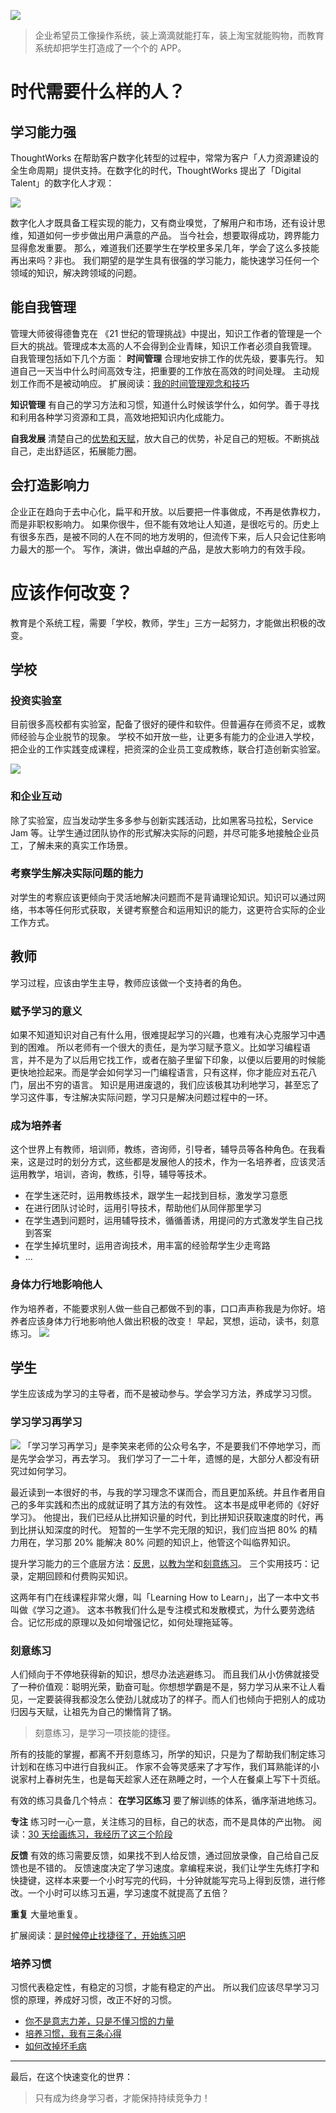 
![](./_image/2017-03-22-09-29-51.jpg)

>企业希望员工像操作系统，装上滴滴就能打车，装上淘宝就能购物，而教育系统却把学生打造成了一个个的 APP。

# 时代需要什么样的人？
## 学习能力强
ThoughtWorks 在帮助客户数字化转型的过程中，常常为客户「人力资源建设的全生命周期」提供支持。在数字化的时代，ThoughtWorks 提出了「Digital Talent」的数字化人才观：

![](./_image/2017-03-22-09-29-18.jpg)

数字化人才既具备工程实现的能力，又有商业嗅觉，了解用户和市场，还有设计思维，知道如何一步步做出用户满意的产品。
当今社会，想要取得成功，跨界能力显得愈发重要。
那么，难道我们还要学生在学校里多呆几年，学会了这么多技能再出来吗？非也。
我们期望的是学生具有很强的学习能力，能快速学习任何一个领域的知识，解决跨领域的问题。

## 能自我管理
管理大师彼得德鲁克在 《21 世纪的管理挑战》中提出，知识工作者的管理是一个巨大的挑战。管理成本太高的人不会得到企业青睐，知识工作者必须自我管理。
自我管理包括如下几个方面：
**时间管理**
合理地安排工作的优先级，要事先行。
知道自己一天当中什么时间高效专注，把重要的工作放在高效的时间处理。
主动规划工作而不是被动响应。
扩展阅读：[我的时间管理观念和技巧](http://www.jianshu.com/p/295ad4808eb3)

**知识管理**
有自己的学习方法和习惯，知道什么时候该学什么，如何学。善于寻找和利用各种学习资源和工具，高效地把知识内化成能力。

**自我发展**
清楚自己的[优势和天赋](http://www.jianshu.com/p/2a187857b47d)，放大自己的优势，补足自己的短板。不断挑战自己，走出舒适区，拓展能力圈。

## 会打造影响力
企业正在趋向于去中心化，扁平和开放。以后要把一件事做成，不再是依靠权力，而是非职权影响力。
如果你很牛，但不能有效地让人知道，是很吃亏的。历史上有很多东西，是被不同的人在不同的地方发明的，但流传下来，后人只会记住影响力最大的那一个。
写作，演讲，做出卓越的产品，是放大影响力的有效手段。

# 应该作何改变？
教育是个系统工程，需要「学校，教师，学生」三方一起努力，才能做出积极的改变。

## 学校

### 投资实验室
目前很多高校都有实验室，配备了很好的硬件和软件。但普遍存在师资不足，或教师经验与企业脱节的现象。
学校不如开放一些，让更多有能力的企业进入学校，把企业的工作实践变成课程，把资深的企业员工变成教练，联合打造创新实验室。

![](./_image/2017-03-22-11-16-59.jpg)

### 和企业互动
除了实验室，应当发动学生多多参与创新实践活动，比如黑客马拉松，Service Jam 等。让学生通过团队协作的形式解决实际的问题，并尽可能多地接触企业员工，了解未来的真实工作场景。

### 考察学生解决实际问题的能力
对学生的考察应该更倾向于灵活地解决问题而不是背诵理论知识。知识可以通过网络，书本等任何形式获取，关键考察整合和运用知识的能力，这更符合实际的企业工作方式。

## 教师
学习过程，应该由学生主导，教师应该做一个支持者的角色。

### 赋予学习的意义
如果不知道知识对自己有什么用，很难提起学习的兴趣，也难有决心克服学习中遇到的困难。
所以老师有一个很大的责任，是为学习赋予意义。比如学习编程语言，并不是为了以后用它找工作，或者在脑子里留下印象，以便以后要用的时候能更快地捡起来。而是学会如何学习一门编程语言，只有这样，你才能应对五花八门，层出不穷的语言。
知识是用进废退的，我们应该极其功利地学习，甚至忘了学习这件事，专注解决实际问题，学习只是解决问题过程中的一环。

### 成为培养者
这个世界上有教师，培训师，教练，咨询师，引导者，辅导员等各种角色。在我看来，这是过时的划分方式，这些都是发展他人的技术，作为一名培养者，应该灵活运用教学，培训，咨询，教练，引导，辅导等技术。
* 在学生迷茫时，运用教练技术，跟学生一起找到目标，激发学习意愿
* 在进行团队讨论时，运用引导技术，帮助他们从同伴那里学习
* 在学生遇到问题时，运用辅导技术，循循善诱，用提问的方式激发学生自己找到答案
* 在学生掉坑里时，运用咨询技术，用丰富的经验帮学生少走弯路
* ...

### 身体力行地影响他人
作为培养者，不能要求别人做一些自己都做不到的事，口口声声称我是为你好。培养者应该身体力行地影响他人做出积极的改变！
早起，冥想，运动，读书，刻意练习。
![](./_image/2017-03-22-11-39-13.jpg)

## 学生
学生应该成为学习的主导者，而不是被动参与。学会学习方法，养成学习习惯。
### 学习学习再学习

![](./_image/2017-03-22-09-35-31.jpg)
「学习学习再学习」是李笑来老师的公众号名字，不是要我们不停地学习，而是先学会学习，再去学习。
我们学习了一二十年，遗憾的是，大部分人都没有研究过如何学习。

最近读到一本很好的书，与我的学习理念不谋而合，而且更加系统。并且作者用自己的多年实践和杰出的成就证明了其方法的有效性。
这本书是成甲老师的《好好学习》。
他提出，我们已经从比拼知识量的时代，到比拼知识获取速度的时代，再到比拼认知深度的时代。
短暂的一生学不完无限的知识，我们应当把 80% 的精力用在，学习那 20% 能解决 80% 问题的知识上，他管这个叫临界知识。

提升学习能力的三个底层方法：[反思](http://www.jianshu.com/p/3be0964d3f40)，[以教为学](http://www.jianshu.com/p/a8fbb950756f)和[刻意练习](http://www.jianshu.com/p/0e3fa066672b)。
三个实用技巧：记录，定期回顾和付费购买知识。

这两年有门在线课程非常火爆，叫「Learning How to Learn」，出了一本中文书叫做《学习之道》。
这本书教我们什么是专注模式和发散模式，为什么要劳逸结合。记忆形成的原理以及如何增强记忆，如何处理拖延等。

### 刻意练习
人们倾向于不停地获得新的知识，想尽办法逃避练习。
而且我们从小仿佛就接受了一种价值观：聪明光荣，勤奋可耻。你想想学霸是不是，努力学习从来不让人看见，一定要装得我都没怎么使劲儿就成功了的样子。而人们也倾向于把别人的成功归因与天赋，让祖先为自己的懒惰背了锅。
>刻意练习，是学习一项技能的捷径。

所有的技能的掌握，都离不开刻意练习，所学的知识，只是为了帮助我们制定练习计划和在练习中进行自我纠正。
作家不会等灵感来了才写作，我们耳熟能详的小说家村上春树先生，也是每天趁家人还在熟睡之时，一个人在餐桌上写下十页纸。

有效的练习具备几个特点：
**在学习区练习**
要了解训练的体系，循序渐进地练习。

**专注**
练习时一心一意，关注练习的目标，自己的状态，而不是具体的产出物。
阅读：[30 天绘画练习，我经历了这三个阶段](http://www.jianshu.com/p/3f98c118b72f)

**反馈**
有效的练习需要反馈，如果找不到人给反馈，通过回放录像，自己给自己反馈也是不错的。
反馈速度决定了学习速度。拿编程来说，我们让学生先练打字和快捷键，这样本来要一个小时写完的代码，十分钟就能写完马上得到反馈，进行修改。一个小时可以练习五遍，学习速度不就提高了五倍？

**重复**
大量地重复。

扩展阅读：[是时候停止找捷径了，开始练习吧](http://www.jianshu.com/p/0e3fa066672b)
### 培养习惯
习惯代表稳定性，有稳定的习惯，才能有稳定的产出。
所以我们应该尽早学习习惯的原理，养成好习惯，改正不好的习惯。
* [你不是意志力差，只是不懂习惯的力量](http://www.jianshu.com/p/3525376f7a92)
* [培养习惯，我有三条心得](http://www.jianshu.com/p/1cf402524a0a)
* [如何改掉坏毛病](http://www.jianshu.com/p/71c0b42ea007)

---
最后，在这个快速变化的世界：
>只有成为终身学习者，才能保持持续竞争力！